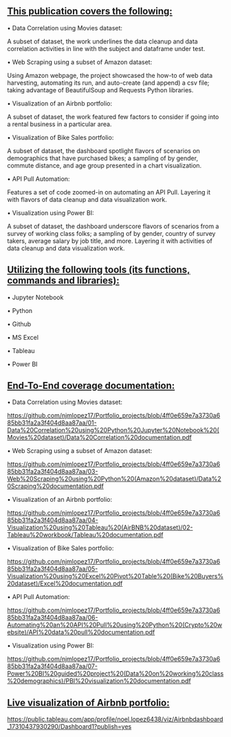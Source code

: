 ## <ins>This publication covers the following:<ins>

• Data Correlation using Movies dataset: 

A subset of dataset, the work underlines the data cleanup and data correlation activities in line with the subject and dataframe under test.

• Web Scraping using a subset of Amazon dataset:

Using Amazon webpage, the project showcased the how-to of web data harvesting, automating its run, 
and auto-create (and append) a csv file; taking advantage of BeautifulSoup and Requests Python libraries.

• Visualization of an Airbnb portfolio: 

A subset of dataset, the work featured few factors to consider if going into a rental business in a particular area.

• Visualization of Bike Sales portfolio: 

A subset of dataset, the dashboard spotlight flavors of scenarios on demographics that have purchased bikes; 
a sampling of by gender, commute distance, and age group presented in a chart visualization.

• API Pull Automation: 

Features a set of code zoomed-in on automating an API Pull. Layering it with flavors of data cleanup and data visualization work.

• Visualization using Power BI: 

A subset of dataset, the dashboard underscore flavors of scenarios from a survey of working class folks; a sampling of by gender, 
country of survey takers, average salary by job title, and more. Layering it with activities of data cleanup and data visualization work.

## <ins>Utilizing the following tools (its functions, commands and libraries):<ins>

• Jupyter Notebook 

• Python  

• Github  

• MS Excel

• Tableau

• Power BI

## <ins>End-To-End coverage documentation:<ins>

• Data Correlation using Movies dataset:  

https://github.com/njmlopez17/Portfolio_projects/blob/4ff0e659e7a3730a685bb31fa2a3f404d8aa87aa/01-Data%20Correlation%20using%20Python%20Jupyter%20Notebook%20(Movies%20dataset)/Data%20Correlation%20documentation.pdf

• Web Scraping using a subset of Amazon dataset:

https://github.com/njmlopez17/Portfolio_projects/blob/4ff0e659e7a3730a685bb31fa2a3f404d8aa87aa/03-Web%20Scraping%20using%20Python%20(Amazon%20dataset)/Data%20Scraping%20documentation.pdf

• Visualization of an Airbnb portfolio: 

https://github.com/njmlopez17/Portfolio_projects/blob/4ff0e659e7a3730a685bb31fa2a3f404d8aa87aa/04-Visualization%20using%20Tableau%20(AirBNB%20dataset)/02-Tableau%20workbook/Tableau%20documentation.pdf

• Visualization of Bike Sales portfolio: 

https://github.com/njmlopez17/Portfolio_projects/blob/4ff0e659e7a3730a685bb31fa2a3f404d8aa87aa/05-Visualization%20using%20Excel%20Pivot%20Table%20(Bike%20Buyers%20dataset)/Excel%20documentation.pdf

• API Pull Automation: 

https://github.com/njmlopez17/Portfolio_projects/blob/4ff0e659e7a3730a685bb31fa2a3f404d8aa87aa/06-Automating%20an%20API%20Pull%20using%20Python%20(Crypto%20website)/API%20data%20pull%20documentation.pdf

• Visualization using Power BI: 

https://github.com/njmlopez17/Portfolio_projects/blob/4ff0e659e7a3730a685bb31fa2a3f404d8aa87aa/07-Power%20BI%20guided%20project%20(Data%20on%20working%20class%20demographics)/PBI%20visualization%20documentation.pdf

## <ins>Live visualization of Airbnb portfolio:<ins>

https://public.tableau.com/app/profile/noel.lopez6438/viz/Airbnbdashboard_17310437930290/Dashboard1?publish=yes

